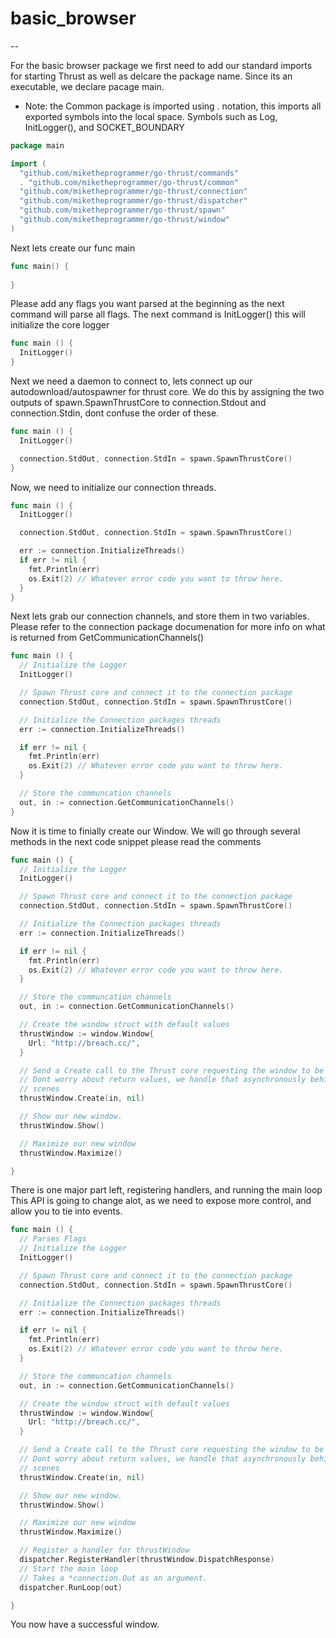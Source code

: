 # basic_browser
--

For the basic browser package we first need to add our standard imports for starting Thrust as well as delcare the package name. Since its an executable, we declare pacage main.

- Note: the Common package is imported using . notation, this imports all exported symbols into the local space. Symbols such as Log, InitLogger(), and SOCKET_BOUNDARY


```go
package main

import (
  "github.com/miketheprogrammer/go-thrust/commands"
  . "github.com/miketheprogrammer/go-thrust/common"
  "github.com/miketheprogrammer/go-thrust/connection"
  "github.com/miketheprogrammer/go-thrust/dispatcher"
  "github.com/miketheprogrammer/go-thrust/spawn"
  "github.com/miketheprogrammer/go-thrust/window"
)
```
Next lets create our func main 

```go
func main() {
  
}
```

Please add any flags you want parsed at the beginning as the next command will parse all flags.
The next command is InitLogger() this will initialize the core logger

```go
func main () {
  InitLogger()
}
```

Next we need a daemon to connect to, lets connect up our autodownload/autospawner for thrust core.
We do this by assigning the two outputs of spawn.SpawnThrustCore to connection.Stdout and connection.Stdin, dont confuse the order of these.

```go
func main () {
  InitLogger()

  connection.StdOut, connection.StdIn = spawn.SpawnThrustCore()
}
```

Now, we need to initialize our connection threads.


```go
func main () {
  InitLogger()

  connection.StdOut, connection.StdIn = spawn.SpawnThrustCore()

  err := connection.InitializeThreads()
  if err != nil {
    fmt.Println(err)
    os.Exit(2) // Whatever error code you want to throw here.
  }
}
```
Next lets grab our connection channels, and store them in two variables.
Please refer to the connection package documenation for more info on
what is returned from GetCommunicationChannels()

```go
func main () {
  // Initialize the Logger
  InitLogger()

  // Spawn Thrust core and connect it to the connection package
  connection.StdOut, connection.StdIn = spawn.SpawnThrustCore()

  // Initialize the Connection packages threads
  err := connection.InitializeThreads()

  if err != nil {
    fmt.Println(err)
    os.Exit(2) // Whatever error code you want to throw here.
  }

  // Store the communcation channels
  out, in := connection.GetCommunicationChannels()
}
```

Now it is time to finially create our Window.
We will go through several methods in the next code snippet please read the comments

```go
func main () {
  // Initialize the Logger
  InitLogger()

  // Spawn Thrust core and connect it to the connection package
  connection.StdOut, connection.StdIn = spawn.SpawnThrustCore()

  // Initialize the Connection packages threads
  err := connection.InitializeThreads()

  if err != nil {
    fmt.Println(err)
    os.Exit(2) // Whatever error code you want to throw here.
  }

  // Store the communcation channels
  out, in := connection.GetCommunicationChannels()

  // Create the window struct with default values
  thrustWindow := window.Window{
    Url: "http://breach.cc/",
  }

  // Send a Create call to the Thrust core requesting the window to be created
  // Dont worry about return values, we handle that asynchronously behind the 
  // scenes
  thrustWindow.Create(in, nil)

  // Show our new window.
  thrustWindow.Show()

  // Maximize our new window
  thrustWindow.Maximize()

}
```

There is one major part left, registering handlers, and running the main loop
This API is going to change alot, as we need to expose more control, and allow you to tie into events.
```go
func main () {
  // Parses Flags
  // Initialize the Logger
  InitLogger()

  // Spawn Thrust core and connect it to the connection package
  connection.StdOut, connection.StdIn = spawn.SpawnThrustCore()

  // Initialize the Connection packages threads
  err := connection.InitializeThreads()

  if err != nil {
    fmt.Println(err)
    os.Exit(2) // Whatever error code you want to throw here.
  }

  // Store the communcation channels
  out, in := connection.GetCommunicationChannels()

  // Create the window struct with default values
  thrustWindow := window.Window{
    Url: "http://breach.cc/",
  }

  // Send a Create call to the Thrust core requesting the window to be created
  // Dont worry about return values, we handle that asynchronously behind the 
  // scenes
  thrustWindow.Create(in, nil)

  // Show our new window.
  thrustWindow.Show()

  // Maximize our new window
  thrustWindow.Maximize()

  // Register a handler for thrustWindow
  dispatcher.RegisterHandler(thrustWindow.DispatchResponse)
  // Start the main loop
  // Takes a *connection.Out as an argument.
  dispatcher.RunLoop(out)

}
```

You now have a successful window.